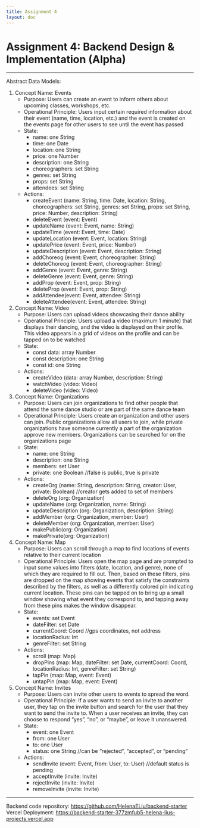 ```yaml
---
title: Assignment 4
layout: doc
---
```


# Assignment 4: Backend Design & Implementation (Alpha)

---

Abstract Data Models:
1. Concept Name: Events
    - Purpose: Users can create an event to inform others about upcoming classes, workshops, etc.
    - Operational Principle: Users input certain required information about their event (name, time, location, etc.) and the event is created on the events page for other users to see until the event has passed
    - State: 
        - name: one String
        - time: one Date
        - location: one String
        - price: one Number
        - description: one String
        - choreographers: set String
        - genres: set String
        - props: set String
        - attendees: set String
    - Actions:
        - createEvent (name: String, time: Date, location: String, choreographers: set String, genres: set String, props: set String, price: Number, description: String)
        - deleteEvent (event: Event)
        - updateName (event: Event, name: String)
        - updateTime (event: Event, time: Date)
        - updateLocation (event: Event, location: String)
        - updatePrice (event: Event, price: Number)
        - updateDescription (event: Event, description: String)
        - addChoreog (event: Event, choreographer: String)
        - deleteChoreog (event: Event, choreographer: String)
        - addGenre (event: Event, genre: String)
        - deleteGenre (event: Event, genre: String)
        - addProp (event: Event, prop: String)
        - deleteProp (event: Event, prop: String)
        - addAttendee(event: Event, attendee: String)
        - deleteAttendee(event: Event, attendee: String)
2. Concept Name: Video
    - Purpose: Users can upload videos showcasing their dance ability
    - Operational Principle: Users upload a video (maximum 1 minute) that displays their dancing, and the video is displayed on their profile. This video appears in a grid of videos on the profile and can be tapped on to be watched
    - State:
        - const data: array Number
        - const description: one String
        - const id: one String
    - Actions:
        - createVideo (data: array Number, description: String)
        - watchVideo (video: Video)
        - deleteVideo (video: Video)
3. Concept Name: Organizations
    - Purpose: Users can join organizations to find other people that attend the same dance studio or are part of the same dance team
    - Operational Principle: Users create an organization and other users can join. Public organizations allow all users to join, while private organizations have someone currently a part of the organization approve new members. Organizations can be searched for on the organizations page
    - State: 
        - name: one String
        - description: one String
        - members: set User
        - private: one Boolean //false is public, true is private
    - Actions:
        - createOrg (name: String, description: String, creator: User, private: Boolean) //creator gets added to set of members
        - deleteOrg (org: Organization)
        - updateName (org: Organization, name: String)
        - updateDescription (org: Organization, description: String)
        - addMember (org: Organization, member: User)
        - deleteMember (org: Organization, member: User)
        - makePublic(org: Organization) 
        - makePrivate(org: Organization)  
4. Concept Name: Map
    - Purpose: Users can scroll through a map to find locations of events relative to their current location
    - Operational Principle: Users open the map page and are prompted to input some values into filters (date, location, and genre), none of which they are required to fill out. Then, based on these filters, pins are dropped on the map showing events that satisfy the constraints described by the filters, as well as a differently colored pin indicating current location. These pins can be tapped on to bring up a small window showing what event they correspond to, and tapping away from these pins makes the window disappear.
    - State:
        - events: set Event
        - dateFilter: set Date
        - currentCoord: Coord //gps coordinates, not address
        - locationRadius: Int
        - genreFilter: set String
    - Actions:
        - scroll (map: Map)
        - dropPins (map: Map, dateFilter: set Date, currentCoord: Coord, locationRadius: Int, genreFilter: set String)
        - tapPin (map: Map, event: Event)
        - untapPin (map: Map, event: Event)
5. Concept Name: Invites
    - Purpose: Users can invite other users to events to spread the word.
    - Operational Principle: If a user wants to send an invite to another user, they tap on the invite button and search for the user that they want to send the invite to. When a user receives an invite, they can choose to respond “yes”, “no”, or “maybe”, or leave it unanswered.
    - State: 
        - event: one Event
        - from: one User
        - to: one User
        - status: one String //can be “rejected”, “accepted”, or “pending”
    - Actions:
        - sendInvite (event: Event, from: User, to: User) //default status is pending
        - acceptInvite (invite: Invite)
        - rejectInvite (invite: Invite)
        - removeInvite (invite: Invite)

---

Backend code repository: https://github.com/HelenaELiu/backend-starter
Vercel Deployment: https://backend-starter-377zmfub5-helena-lius-projects.vercel.app